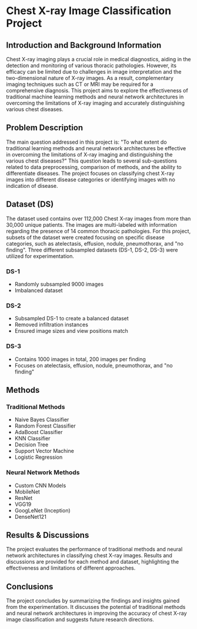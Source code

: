# Chest X-ray Image Classification Project

## Introduction and Background Information

Chest X-ray imaging plays a crucial role in medical diagnostics, aiding in the detection and monitoring of various thoracic pathologies. However, its efficacy can be limited due to challenges in image interpretation and the two-dimensional nature of X-ray images. As a result, complementary imaging techniques such as CT or MRI may be required for a comprehensive diagnosis. This project aims to explore the effectiveness of traditional machine learning methods and neural network architectures in overcoming the limitations of X-ray imaging and accurately distinguishing various chest diseases.

## Problem Description

The main question addressed in this project is: "To what extent do traditional learning methods and neural network architectures be effective in overcoming the limitations of X-ray imaging and distinguishing the various chest diseases?" This question leads to several sub-questions related to data preprocessing, comparison of methods, and the ability to differentiate diseases. The project focuses on classifying chest X-ray images into different disease categories or identifying images with no indication of disease.


## Dataset (DS)

The dataset used contains over 112,000 Chest X-ray images from more than 30,000 unique patients. The images are multi-labeled with information regarding the presence of 14 common thoracic pathologies. For this project, subsets of the dataset were created focusing on specific disease categories, such as atelectasis, effusion, nodule, pneumothorax, and "no finding". Three different subsampled datasets (DS-1, DS-2, DS-3) were utilized for experimentation.

### DS-1
- Randomly subsampled 9000 images
- Imbalanced dataset

### DS-2
- Subsampled DS-1 to create a balanced dataset
- Removed infiltration instances
- Ensured image sizes and view positions match

### DS-3
- Contains 1000 images in total, 200 images per finding
- Focuses on atelectasis, effusion, nodule, pneumothorax, and "no finding"

## Methods

### Traditional Methods
- Naive Bayes Classifier
- Random Forest Classifier
- AdaBoost Classifier
- KNN Classifier
- Decision Tree
- Support Vector Machine
- Logistic Regression

### Neural Network Methods
- Custom CNN Models
- MobileNet
- ResNet
- VGG19
- GoogLeNet (Inception)
- DenseNet121

## Results & Discussions

The project evaluates the performance of traditional methods and neural network architectures in classifying chest X-ray images. Results and discussions are provided for each method and dataset, highlighting the effectiveness and limitations of different approaches.

## Conclusions

The project concludes by summarizing the findings and insights gained from the experimentation. It discusses the potential of traditional methods and neural network architectures in improving the accuracy of chest X-ray image classification and suggests future research directions.

